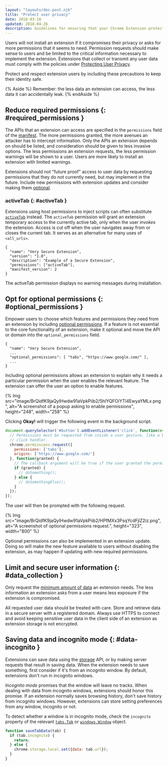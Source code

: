 ```yaml
---
layout: "layouts/doc-post.njk"
title: "Protect user privacy"
date: 2018-03-18
updated: 2018-04-26
description: Guidelines for ensuring that your Chrome Extension protects user privacy.
---
```


Users will not install an extension if it compromises their privacy or asks for more permissions that it seems to need. Permission requests should make sense to users and be limited to the critical information necessary to implement the extension. Extensions that collect or transmit any user data must comply with the policies under [Protecting User Privacy][user-privacy].

Protect and respect extension users by including these precautions to keep their identity safe.

{% Aside %}
Remember: the less data an extension can access, the less data it can accidentally leak.
{% endAside %}

## Reduce required permissions {: #required_permissions }

The APIs that an extension can access are specified in the `permissions` field of the [manifest][manifest]. The more permissions granted, the more avenues an attacker has to intercept information. Only the APIs an extension depends on should be listed, and consideration should be given to less invasive options. The less permissions an extension requests, the less permission warnings will be shown to a user. Users are more likely to install an extension with limited warnings.

Extensions should not "future proof" access to user data by requesting permissions that they do not currently need, but may implement in the future. Include new permissions with extension updates and consider making them [optional][sec-optional-perms].

### activeTab {: #activeTab }

Extensions using host permissions to inject scripts can often substitute [`activeTab`][activetab] instead. The `activeTab` permission will grant an extension temporary access to the currently active tab, only when the user _invokes_ the extension. Access is cut off when the user navigates away from or closes the current tab. It serves as an alternative for many uses of `<all_urls>`.

```json/4
{
  "name": "Very Secure Extension",
  "version": "1.0",
  "description": "Example of a Secure Extension",
  "permissions": ["activeTab"],
  "manifest_version": 2
}
```

The activeTab permission displays no warning messages during installation.

## Opt for optional permissions {: #optional_permissions }

Empower users to choose which features and permissions they need from an extension by including [optional permissions][optional-perms]. If a feature is not essential to the core functionality of an extension, make it optional and move the API or domain into the `optional_permissions` field.

```json/3
{
  "name": "Very Secure Extension",
  ...
  "optional_permissions": [ "tabs", "https://www.google.com/" ],
  ...
}
```

Including optional permissions allows an extension to explain why it needs a particular permission
when the user enables the relevant feature. The extension can offer the user an option to enable
features.

{% Img src="image/BrQidfK9jaQyIHwdw91aVpkPiib2/5hIYQFOiYTl4EwyaYMLx.png",
       alt="A screenshot of a popup asking to enable permissions", height="248", width="258" %}

Clicking **Okay!** will trigger the following event in the background script.

```js
document.querySelector('#button').addEventListener('click', function(event) {
  // Permissions must be requested from inside a user gesture, like a button's
  // click handler.
  chrome.permissions.request({
    permissions: ['tabs'],
    origins: ['https://www.google.com/']
  }, function(granted) {
    // The callback argument will be true if the user granted the permissions.
    if (granted) {
      // doSomething();
    } else {
      // doSomethingElse();
    }
  });
});
```

The user will then be prompted with the following request.

{% Img src="image/BrQidfK9jaQyIHwdw91aVpkPiib2/HPfMXx3PsqYcdFjlZ2iz.png",
       alt="A screenshot of optional permissions request.", height="323", width="800" %}

Optional permissions can also be implemented in an extension update. Doing so will make the new
feature available to users without disabling the extension, as may happen if updating with new
required permissions.

## Limit and secure user information {: #data_collection }

Only request the [minimum amount of data][perms] an extension needs. The less information an extension asks from a user means less exposure if the extension is compromised.

All requested user data should be treated with care. Store and retrieve data in a secure server with
a registered domain. Always use HTTPS to connect and avoid keeping sensitive user data in the client
side of an extension as extension storage is not encrypted.

## Saving data and incognito mode {: #data-incognito }

Extensions can save data using the [storage][api-storage] API, or by making server requests that
result in saving data. When the extension needs to save something, first consider if it's from an
incognito window. By default, extensions don't run in incognito windows.

_Incognito mode_ promises that the window will leave no tracks. When dealing with data from
incognito windows, extensions should honor this promise. If an extension normally saves browsing
history, don't save history from incognito windows. However, extensions can store setting
preferences from any window, incognito or not.

To detect whether a window is in incognito mode, check the `incognito` property of the relevant
[`tabs.Tab`][api-tab] or [`windows.Window`][api-window] object.

```js
function saveTabData(tab) {
  if (tab.incognito) {
    return;
  } else {
    chrome.storage.local.set({data: tab.url});
  }
}
```

[activetab]: /docs/extensions/mv3/manifest/activeTab
[api-storage]: /docs/extensions/reference/storage
[api-tab]: /docs/extensions/reference/tabs/#type-Tab
[api-window]: /docs/extensions/reference/windows/#type-Window
[handling-reqs]: /docs/webstore/program-policies/data-handling/
[limited-use]: /docs/webstore/program-policies/limited-use/
[manifest]: /docs/extensions/mv3/manifest
[optional-perms]: /docs/extensions/reference/permissions#manifest
[perms]: /docs/webstore/program-policies/permissions/
[sec-optional-perms]: #optional_permissions
[user-privacy]: /docs/webstore/program-policies/#:~:text=protecting%20user%20privacy
